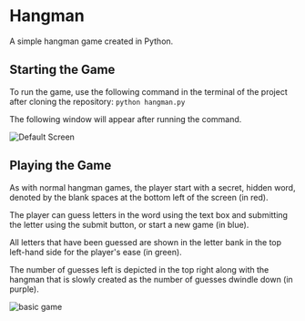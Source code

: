 # Hangman
A simple hangman game created in Python.


## Starting the Game
To run the game, use the following command in the terminal of the project after cloning the repository:
`python hangman.py`

The following window will appear after running the command.

![Default Screen](https://user-images.githubusercontent.com/36089473/124055053-11d0ec00-d9d8-11eb-8a2b-681bae340fb9.PNG)



## Playing the Game
As with normal hangman games, the player start with a secret, hidden word, denoted by the blank spaces at the bottom left of the screen (in red).

The player can guess letters in the word using the text box and submitting the letter using the submit button, or start a new game (in blue).

All letters that have been guessed are shown in the letter bank in the top left-hand side for the player's ease (in green).

The number of guesses left is depicted in the top right along with the hangman that is slowly created as the number of guesses dwindle down (in purple).


![basic game](https://user-images.githubusercontent.com/36089473/124056151-0d0d3780-d9da-11eb-9bbb-260e9297d96b.PNG)
